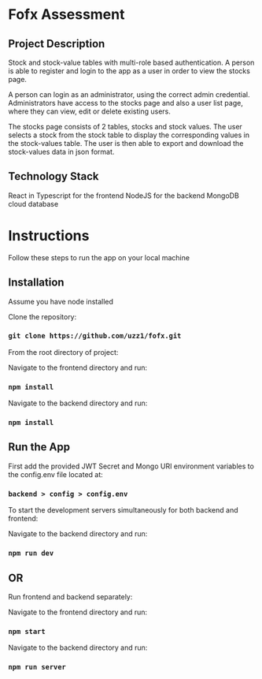 # Fofx Assessment

## Project Description

Stock and stock-value tables with multi-role based authentication. A person is able to register and login to the app as a user in order to view the stocks page. 

A person can login as an administrator, using the correct admin credential. Administrators have access to the stocks page and also a user list page, where they can view, edit or delete existing users.

The stocks page consists of 2 tables, stocks and stock values. The user selects a stock from the stock table to display the corresponding values in the stock-values table. The user is then able to export and download the stock-values data in json format. 


## Technology Stack

React in Typescript for the frontend
NodeJS for the backend
MongoDB cloud database


# Instructions
Follow these steps to run the app on your local machine

## Installation

Assume you have node installed

Clone the repository:
### `git clone https://github.com/uzz1/fofx.git`

From the root directory of project:

Navigate to the frontend directory and run:
### `npm install`

Navigate to the backend directory and run:
### `npm install`


## Run the App

First add the provided JWT Secret and Mongo URI environment variables to the config.env file located at:
### `backend > config > config.env`



To start the development servers simultaneously for both backend and frontend:

Navigate to the backend directory and run:
### `npm run dev`


## OR

Run frontend and backend separately:

Navigate to the frontend directory and run:
### `npm start`

Navigate to the backend directory and run:
### `npm run server`


